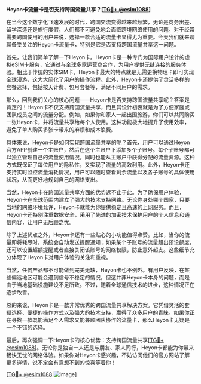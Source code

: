 **Heyon卡流量卡是否支持跨国流量共享？[[TG💪+ @esim1088](https://t.me/s/esim1088)]**

在当今这个数字化飞速发展的时代，跨国交流变得越来越频繁，无论是商务出差、留学深造还是旅行度假，人们都不可避免地会面临跨境网络使用的问题。对于经常需要跨国使用的用户来说，选择一款合适的流量卡显得尤为重要。今天我们就来聊聊备受关注的Heyon卡流量卡，特别是它是否支持跨国流量共享这一问题。

首先，让我们简单了解一下Heyon卡。Heyon卡是一种专门为国际用户设计的虚拟eSIM卡服务，它通过与全球多家运营商合作，为用户提供无缝连接的服务体验。相比于传统的实体SIM卡，Heyon卡最大的特点就是无需更换物理卡即可实现全球漫游，这大大简化了用户的操作流程。此外，Heyon卡还提供了灵活多样的套餐选择，包括按天计费、包月套餐等，满足不同用户的需求。

那么，回到我们关心的核心问题——Heyon卡是否支持跨国流量共享呢？答案是肯定的！Heyon卡不仅支持跨国流量共享，而且其设计初衷就是为了方便家庭或团队成员之间的流量分配。例如，如果你和家人一起出国旅游，你们可以共同购买一张Heyon卡，并将流量共享给每个人使用。这种功能极大地提升了使用效率，避免了单人购买多张卡带来的麻烦和成本浪费。

具体来说，Heyon卡是如何实现跨国流量共享的呢？首先，用户可以通过Heyon官方APP创建一个主账户，然后在这个主账户下添加多个子账号。每个子账号都可以独立管理自己的流量使用情况，同时也能从主账户中获得分配的流量资源。这种方式既保证了每位用户的隐私性，又实现了流量的高效利用。此外，Heyon卡还支持实时监控流量消耗情况，用户可以随时查看剩余流量以及各子账号的具体使用状况，从而更好地规划自己的网络支出。

当然，Heyon卡在跨国流量共享方面的优势远不止于此。为了确保用户体验，Heyon卡在全球范围内建立了强大的技术支持网络。无论你身处哪个国家，只要当地的网络环境允许，Heyon卡就能为你提供稳定且高速的上网服务。而且，Heyon卡还特别注重数据安全，采用了先进的加密技术保护用户的个人信息和通信内容，让用户无后顾之忧。

除了上述优点之外，Heyon卡还有一些贴心的小功能值得点赞。比如，当你的流量即将耗尽时，系统会自动发送提醒通知；如果某个子账号的流量超出预设额度，还可以设置超额提醒或者直接关闭该账号的网络权限，防止意外超支。这些细节充分体现了Heyon卡对用户体验的关注和重视。

当然，任何产品都不可能做到完美无缺，Heyon卡也不例外。有用户反映，在某些偏远地区可能会遇到信号不稳定的情况，但这并非Heyon卡本身的问题，而是由于当地基础设施建设不足所致。不过，随着全球通信技术的进步，这种情况正在逐步改善。

总的来说，Heyon卡是一款非常优秀的跨国流量共享解决方案。它凭借灵活的套餐选择、便捷的操作方式以及强大的技术支持，赢得了众多用户的青睐。如果你正在寻找一款既能满足个人需求又能兼顾团队协作的流量卡，那么Heyon卡无疑是一个不错的选择。

最后，再次强调一下Heyon卡的核心优势：支持跨国流量共享[[TG💪+ @esim1088](https://t.me/s/esim1088)]。无论你是独自一人还是与朋友、家人同行，Heyon卡都能为你带来畅快无忧的网络体验。如果你对Heyon卡感兴趣，不妨访问他们的官方网站了解更多详情，说不定会有意想不到的惊喜等着你！

[[TG💪+ @esim1088](https://t.me/s/esim1088) ![Image](https://i.postimg.cc/4NQfJmqS/Snipaste-2025-05-13-00-14-12.png)]